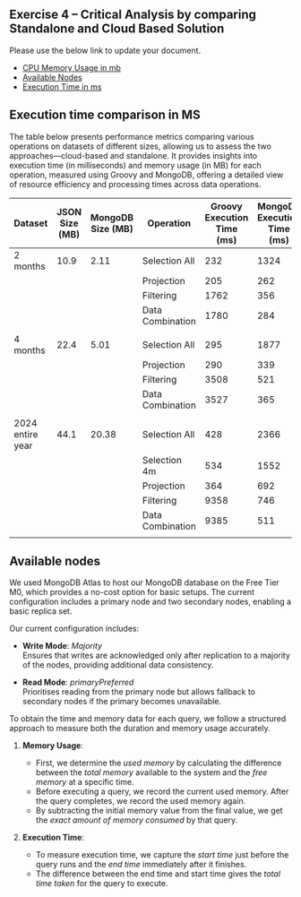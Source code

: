 ## Exercise 4 – Critical Analysis by comparing Standalone and Cloud Based Solution

Please use the below link to update your document.

- [CPU Memory Usage in mb](https://uniofleicester-my.sharepoint.com/:i:/g/personal/pm455_student_le_ac_uk/EXNJlwFUaxlGobtxSnQC4isBxuBuxPyScnrjSyYkqXuy4A?e=Bnpd4z)
- [Available Nodes](https://uniofleicester-my.sharepoint.com/:i:/g/personal/pm455_student_le_ac_uk/EWqRtr_TDLFGvkCQxJqmbu8B96XcW7DQqtYwd90j96DJkw?e=ur5EJi)
- [Execution Time in ms](https://uniofleicester-my.sharepoint.com/:i:/g/personal/pm455_student_le_ac_uk/ESF6WJXluwlCigCJniwcW7gBUNvSnMVxoBrPeinZZSO-Hw?e=cL40kZ)

## Execution time comparison in MS

The table below presents performance metrics comparing various operations on datasets of different sizes, allowing us to assess the two approaches—cloud-based and standalone. It provides insights into execution time (in milliseconds) and memory usage (in MB) for each operation, measured using Groovy and MongoDB, offering a detailed view of resource efficiency and processing times across data operations.

| Dataset              | JSON Size (MB) | MongoDB Size (MB) | Operation                 | Groovy Execution Time (ms) | MongoDB Execution Time (ms) | Groovy Memory Usage (MB) | MongoDB Memory Usage (MB) |
|----------------------|----------------|--------------------|----------------------------|----------------------------|-----------------------------|--------------------------|---------------------------|
| 2 months   | 10.9           | 2.11              | Selection All             | 232                        | 1324                        | 72.73                    | 27.75                     |
|                      |                |                    | Projection                | 205                        | 262                         | 38                       | 19                        |
|                      |                |                    | Filtering                 | 1762                       | 356                         | 20.55                    | 10                        |
|                      |                |                    | Data Combination   | 1780                         | 284                         | 22.31                     | 5.99                      |
|                      |                |                    |
| 4 months   | 22.4           | 5.01              | Selection All             | 295                        | 1877                        | 168.29                   | 100.75                    |
|                      |                |                    | Projection                | 290                        | 339                         | 25.56                    | 48                        |
|                      |                |                    | Filtering                 | 3508                       | 521                         | 5.52                     | 10                        |
|                      |                |                    | Data Combination    | 3527                         | 365                         | 8.53                     | 5                         |
|                      |                |                    |
| 2024 entire year      | 44.1           | 20.38             | Selection All             | 428                        | 2366                        | 403.38                   | 194.86                    |
|                      |                |                    | Selection 4m              | 534                        | 1552                        | 298.27                   | 56                        |
|                      |                |                    | Projection                | 364                        | 692                         | 66.02                    | 40                        |
|                      |                |                    | Filtering                 | 9358                       | 746                         | 842.98                   | 27.51                     |
|                      |                |                    | Data Combination    | 9385                         | 511                         | 847.03                     | 7                         |
|                      |                |                    |

## Available nodes


We used MongoDB Atlas to host our MongoDB database on the Free Tier M0, which provides a no-cost option for basic setups. The current configuration includes a primary node and two secondary nodes, enabling a basic replica set.

Our current configuration includes:

- **Write Mode**: *Majority*  
  Ensures that writes are acknowledged only after replication to a majority of the nodes, providing additional data consistency.

- **Read Mode**: *primaryPreferred*  
  Prioritises reading from the primary node but allows fallback to secondary nodes if the primary becomes unavailable.

To obtain the time and memory data for each query, we follow a structured approach to measure both the duration and memory usage accurately.

1. **Memory Usage**:
   - First, we determine the *used memory* by calculating the difference between the *total memory* available to the system and the *free memory* at a specific time.
   - Before executing a query, we record the current used memory. After the query completes, we record the used memory again.
   - By subtracting the initial memory value from the final value, we get the *exact amount of memory consumed* by that query.

2. **Execution Time**:
   - To measure execution time, we capture the *start time* just before the query runs and the *end time* immediately after it finishes.
   - The difference between the end time and start time gives the *total time taken* for the query to execute.
